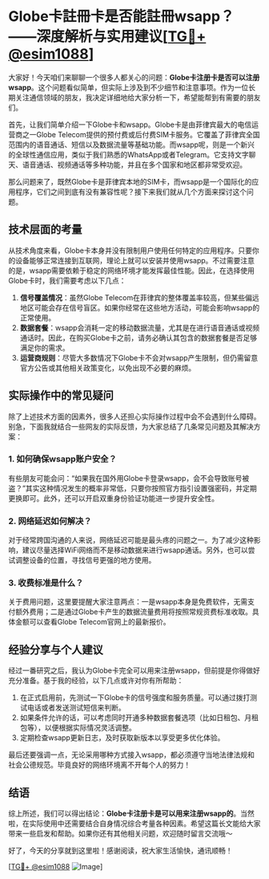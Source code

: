 # Globe卡註冊卡是否能註冊wsapp？——深度解析与实用建议[[TG💪+ @esim1088](https://t.me/s/esim1088)]

大家好！今天咱们来聊聊一个很多人都关心的问题：**Globe卡注册卡是否可以注册wsapp**。这个问题看似简单，但实际上涉及到不少细节和注意事项。作为一位长期关注通信领域的朋友，我决定详细地给大家分析一下，希望能帮到有需要的朋友们。

首先，让我们简单介绍一下Globe卡和wsapp。Globe卡是由菲律宾最大的电信运营商之一Globe Telecom提供的预付费或后付费SIM卡服务。它覆盖了菲律宾全国范围内的语音通话、短信以及数据流量等基础功能。而wsapp呢，则是一个新兴的全球性通信应用，类似于我们熟悉的WhatsApp或者Telegram。它支持文字聊天、语音通话、视频通话等多种功能，并且在多个国家和地区都非常受欢迎。

那么问题来了，既然Globe卡是菲律宾本地的SIM卡，而wsapp是一个国际化的应用程序，它们之间到底有没有兼容性呢？接下来我们就从几个方面来探讨这个问题。

## 技术层面的考量

从技术角度来看，Globe卡本身并没有限制用户使用任何特定的应用程序。只要你的设备能够正常连接到互联网，理论上就可以安装并使用wsapp。不过需要注意的是，wsapp需要依赖于稳定的网络环境才能发挥最佳性能。因此，在选择使用Globe卡时，我们需要考虑以下几点：

1. **信号覆盖情况**：虽然Globe Telecom在菲律宾的整体覆盖率较高，但某些偏远地区可能会存在信号盲区。如果你经常在这些地方活动，可能会影响wsapp的正常使用。
2. **数据套餐**：wsapp会消耗一定的移动数据流量，尤其是在进行语音通话或视频通话时。因此，在购买Globe卡之前，请务必确认其包含的数据套餐是否足够满足你的需求。
3. **运营商规则**：尽管大多数情况下Globe卡不会对wsapp产生限制，但仍需留意官方公告或其他相关政策变化，以免出现不必要的麻烦。

## 实际操作中的常见疑问

除了上述技术方面的因素外，很多人还担心实际操作过程中会不会遇到什么障碍。别急，下面我就结合一些网友的实际反馈，为大家总结了几条常见问题及其解决方案：

### 1. 如何确保wsapp账户安全？
有些朋友可能会问：“如果我在国外用Globe卡登录wsapp，会不会导致账号被盗？”其实这种情况发生的概率非常低，只要你按照官方指引设置强密码，并定期更换即可。此外，还可以开启双重身份验证功能进一步提升安全性。

### 2. 网络延迟如何解决？
对于经常跨国沟通的人来说，网络延迟可能是最头疼的问题之一。为了减少这种影响，建议尽量选择WiFi网络而不是移动数据来进行wsapp通话。另外，也可以尝试调整设备的位置，寻找信号更强的地方使用。

### 3. 收费标准是什么？
关于费用问题，这里要提醒大家注意两点：一是wsapp本身是免费软件，无需支付额外费用；二是通过Globe卡产生的数据流量费用将按照常规资费标准收取。具体金额可以查看Globe Telecom官网上的最新报价。

## 经验分享与个人建议

经过一番研究之后，我认为Globe卡完全可以用来注册wsapp，但前提是你得做好充分准备。基于我的经验，以下几点或许对你有所帮助：

1. 在正式启用前，先测试一下Globe卡的信号强度和服务质量。可以通过拨打测试电话或者发送测试短信来判断。
2. 如果条件允许的话，可以考虑同时开通多种数据套餐选项（比如日租包、月租包等），以便根据实际情况灵活调整。
3. 定期检查wsapp更新日志，及时获取新版本以享受更多优化体验。

最后还要强调一点，无论采用哪种方式接入wsapp，都必须遵守当地法律法规和社会公德规范。毕竟良好的网络环境离不开每个人的努力！

## 结语

综上所述，我们可以得出结论：**Globe卡注册卡是可以用来注册wsapp的**。当然啦，在实际使用中还需要结合自身情况综合考量各种因素。希望这篇长文能给大家带来一些启发和帮助。如果你还有其他相关问题，欢迎随时留言交流哦～ 

好了，今天的分享就到这里啦！感谢阅读，祝大家生活愉快，通讯顺畅！ 

[[TG💪+ @esim1088](https://t.me/s/esim1088) ![Image](https://i.postimg.cc/4NQfJmqS/Snipaste-2025-05-13-00-14-12.png)]